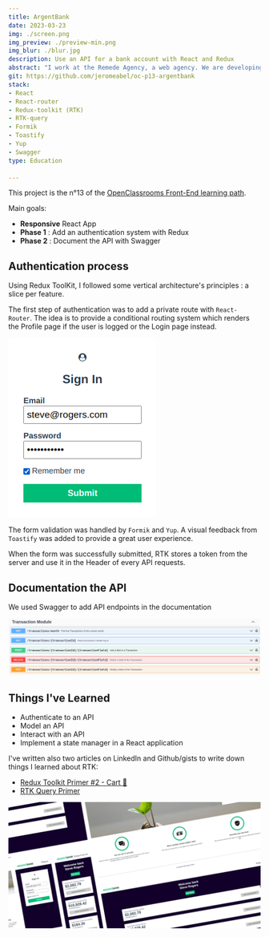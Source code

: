 ```yaml
---
title: ArgentBank
date: 2023-03-23
img: ./screen.png
img_preview: ./preview-min.png
img_blur: ./blur.jpg
description: Use an API for a bank account with React and Redux
abstract: "I work at the Remede Agency, a web agency. We are developing a full-stack app for a new bank company, ArgentBank"
git: https://github.com/jeromeabel/oc-p13-argentbank
stack:
- React
- React-router
- Redux-toolkit (RTK)
- RTK-query
- Formik
- Toastify
- Yup
- Swagger
type: Education

---
```


This project is the n°13 of the [OpenClassrooms Front-End learning path](https://openclassrooms.com/fr/paths/516-developpeur-dapplication-javascript-react).

Main goals:
- **Responsive** React App
- **Phase 1** : Add an authentication system with Redux
- **Phase 2** : Document the API with Swagger


## Authentication process

Using Redux ToolKit, I followed some vertical architecture's principles : a slice per feature. 

The first step of authentication was to add a private route with `React-Router`. The idea is to provide a conditional routing system which renders the Profile page if the user is logged or the Login page instead.

![Login ArgentBank](./login.png)

The form validation was handled by `Formik` and `Yup`. A visual feedback from `Toastify` was added to provide a great user experience.

When the form was successfully submitted, RTK stores a token from the server and use it in the Header of every API requests.


## Documentation the API
We used Swagger to add API endpoints in the documentation

![Documentation Swagger](./swagger.png)


## Things I've Learned

- Authenticate to an API
- Model an API
- Interact with an API
- Implement a state manager in a React application

I've written also two articles on LinkedIn and Github/gists to write down things I learned about RTK:

- [Redux Toolkit Primer #2 - Cart 🛒](https://gist.github.com/jeromeabel/0c558273e5a59b6cc61dcfcab1c75099)
- [RTK Query Primer](https://gist.github.com/jeromeabel/06aa57782012fe22be215f64dc0834b1)


![Responsive screens ArgentBank App](./screens.png)